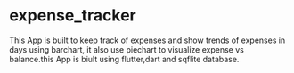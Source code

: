 # expense_tracker

This App is built to keep track of expenses and show trends of expenses in days using barchart, it also use piechart to visualize expense vs balance.this App is biult using flutter,dart and sqflite database.
